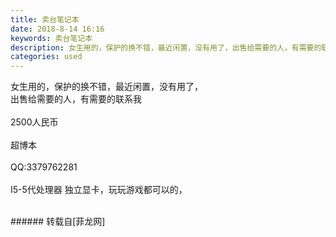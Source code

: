 ```yaml
---
title: 卖台笔记本
date: 2018-8-14 16:16
keywords: 卖台笔记本
description: 女生用的，保护的换不错，最近闲置，没有用了，出售给需要的人，有需要的联系我2500人民币超博本QQ:3379762281I5-5代处理器 独立显卡，玩玩游戏都可以的，
categories: used
---
```

<td class="t_f" id="postmessage_1640092">

女生用的，保护的换不错，最近闲置，没有用了，<br/>
出售给需要的人，有需要的联系我<br/>
<br/>
2500人民币<br/>
<br/>
超博本<br/>
<br/>
QQ:3379762281<br/>
<br/>
I5-5代处理器 独立显卡，玩玩游戏都可以的，<br/>
<br/>
<img alt="" border="0" class="zoom" data-cf-modified-78a749cc373879ccacf6b8f0-="" file="http://www.flw.ph/data/appbyme/upload/image/201808/14/tYZxbBTPT7Jp.jpg" id="aimg_BpnhH" lazyloadthumb="1" onclick="" onmouseover="" src="http://www.flw.ph/data/appbyme/upload/image/201808/14/tYZxbBTPT7Jp.jpg"/><br/>
<img alt="" border="0" class="zoom" data-cf-modified-78a749cc373879ccacf6b8f0-="" file="http://www.flw.ph/data/appbyme/upload/image/201808/14/s4dlfMPEo9EW.jpg" id="aimg_Z44Hz" lazyloadthumb="1" onclick="" onmouseover="" src="http://www.flw.ph/data/appbyme/upload/image/201808/14/s4dlfMPEo9EW.jpg"/><br/>
<img alt="" border="0" class="zoom" data-cf-modified-78a749cc373879ccacf6b8f0-="" file="http://www.flw.ph/data/appbyme/upload/image/201808/14/Z6gkzWAHpD5O.jpg" id="aimg_oC9dv" lazyloadthumb="1" onclick="" onmouseover="" src="http://www.flw.ph/data/appbyme/upload/image/201808/14/Z6gkzWAHpD5O.jpg"/><br/>
<img alt="" border="0" class="zoom" data-cf-modified-78a749cc373879ccacf6b8f0-="" file="http://www.flw.ph/data/appbyme/upload/image/201808/14/MEqIIenhoX0k.jpg" id="aimg_MNGxx" lazyloadthumb="1" onclick="" onmouseover="" src="http://www.flw.ph/data/appbyme/upload/image/201808/14/MEqIIenhoX0k.jpg"/><br/>
<img alt="" border="0" class="zoom" data-cf-modified-78a749cc373879ccacf6b8f0-="" file="http://www.flw.ph/data/appbyme/upload/image/201808/14/WTwfJMoSNGwm.jpg" id="aimg_h37Fc" lazyloadthumb="1" onclick="" onmouseover="" src="http://www.flw.ph/data/appbyme/upload/image/201808/14/WTwfJMoSNGwm.jpg"/><br/>
</td>
###### 转载自[菲龙网]